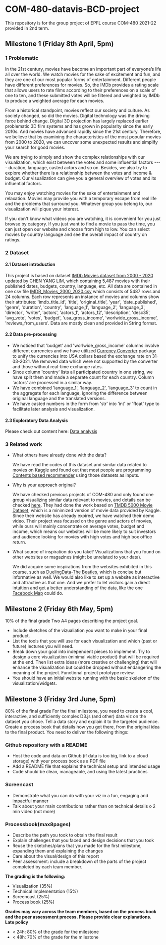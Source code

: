 # COM-480-datavis-BCD-project
This repository is for the group project of EPFL course COM-480 2021-22 provided in 2nd term.

## Milestone 1 (Friday 8th April, 5pm)

### 1 Problematic

In the 21st century, movies have become an important part of everyone’s life all over the world. We watch movies for the sake of excitement and fun, and they are one of our most popular forms of entertainment. Different people have different preferences for movies. So, the IMDb provides a rating scale that allows users to rate films according to their preferences on a scale of one to ten, and these submitted votes will be filtered and weighted by IMDb to produce a weighted average for each movies.

From a historical standpoint, movies reflect our society and culture. As society changed, so did the movies. Digital technology was the driving force behind change. Digital 3D projection has largely replaced earlier problematic 3D film systems and has grown in popularity since the early 2010s. And movies have advanced rapidly since the 21st century. 
Therefore, we believe that by examining the characteristics of the most popular movies from 2000 to 2020, we can uncover some unexpected results and simplify your search for good movies.

We are trying to simply and show the complex relationships with our visualization, which exist between the votes and some influential factors ---- duration, language, casted actors and so on. Besides, we also try to explore whether there is a relationship between the votes and income & budget. Our visualization can give you a general overview of votes and its influential factors.

You may enjoy watching movies for the sake of entertainment and relaxation. Movies may provide you with a temporary escape from real life and the problems that surround you. 
Whatever group you belong to, our visualization will pique your interest.

If you don't know what videos you are watching, it is convenient for you just browse by category. If you just want to find a movie to pass the time, you can just open our website and choose from high to low.
You can select movies by country language and see the overall impact of country on ratings.



### 2 Dataset

#### 2.1 Dataset introduction

This project is based on dataset [IMDb Movies dataset from 2000 - 2020](https://www.kaggle.com/datasets/chenyanglim/imdb-v2/code) updated by CHEN YANG LIM, which containing 5,487 movies with their published dates, budgets, country, language, etc. All data are contained in one csv file [IMDB_Movies_2000_2020.csv](https://github.com/com-480-data-visualization/datavis-project-2022-bcd/blob/main/IMDB_Movies_2000_2020.csv) which consists of 5487 rows and  24 columns. Each row represents an instance of movies and columns show their attributes: 'imdb_title_id', 'title', 'original_title', 'year', 'date_published', 'genre', 'duration', 'country', 'language_1', 'language_2', 'language_3', 'director', 'writer', 'actors', 'actors_1', 'actors_f2', 'description', 'desc35', 'avg_vote', 'votes', 'budget', 'usa_gross_income', 'worlwide_gross_income', 'reviews_from_users'. Data are mostly clean and provided in String format. 

#### 2.2 Data pre-processing

* We noticed that 'budget' and  'worlwide_gross_income' columns involve different currencies and we have utilized [Currency Converter](https://pypi.org/project/CurrencyConverter/) package to unify the currencies into USA dollars based the exchange rate on 31-03-2021. We removed data which were not supported by the converter and those without real-time exchange rates.
* Since column 'country' lists all participated country in one string, we have split them and made a separate count for each country. Column 'actors' are processed in a similar way.
* We have combined 'language_1', 'language_2', 'language_3' to count in the aggregate for each language, ignoring the difference between original language and the translated versions.
* We have casted numbers in the form from 'str' into 'int' or 'float' type to facilitate later analysis and visualization. 

#### 2.3 Exploratory Data Analysis

Please check out content here: [Data analysis](https://github.com/com-480-data-visualization/datavis-project-2022-bcd/blob/main/Data_Visualization_M1.ipynb)


### 3 Related work

* What others have already done with the data?

  We have read the codes of this dataset and similar data related to movies on Kaggle and found out that most people are programming [Contents based recommender](https://www.kaggle.com/code/chenyanglim/content-based-recommender) using those datasets as inputs. 

* Why is your approach original?

  We have checked previous projects of COM-480 and only found one group visualizing similar data relevant to movies,  and details can be checked [here](). They had done the work based on [TMDB 5000 Movie Dataset](https://www.kaggle.com/datasets/tmdb/tmdb-movie-metadata), which is a minimized version of movie data provided by Kaggle. Since their website has already expired, we have watched their demo video. Their project was  focused on the genre and actors of movies, while ours will mainly concentrate on average votes, budget and income, which means our websites will be more likely to suit investors and audience looking for movies with high votes and high box office return. 

* What source of inspiration do you take? Visualizations that you found on other websites or magazines (might be unrelated to your data).

  We did acquire some inspirations from the websites exhibited in this course, such as [DuelingData-The Beatles](http://duelingdata.blogspot.com/2016/01/the-beatles.html), which is concise but informative as well. We would also like to set up a website as interactive and attractive as that one. And we prefer to let visitors gain a direct intuition and get a better understanding of the data, like the one [Facebook Map](https://www.facebook.com/notes/10158791468612200/) could do. 

## Milestone 2 (Friday 6th May, 5pm)
10% of the final grade
Two A4 pages describing the project goal.
* Include sketches of the vizualiation you want to make in your final product.
* List the tools that you will use for each visualization and which (past or future)
lectures you will need.
* Break down your goal into independent pieces to implement. Try to design a core visualization (minimal viable product) that will be required at the end. Then list extra ideas (more creative or challenging) that will enhance the visualization but could be dropped without endangering the meaning of the project.
Functional project prototype review.
* You should have an initial website running with the basic skeleton of the visualization/widgets.
 
## Milestone 3 (Friday 3rd June, 5pm) 
80% of the final grade
For the final milestone, you need to create a cool, interactive, and sufficiently complex D3.js (and other) data viz on the dataset you chose. Tell a data story and explain it to the targeted audience. Create a process book that details how you got there, from the original idea to the final product.
You need to deliver the following things:
### Github repository with a README
* Host the code and data on Github (if data is too big, link to a cloud
storage) with your process book as a PDF file
* Add a README file that explains the technical setup and intended usage
* Code should be clean, manageable, and using the latest practices
### Screencast
* Demonstrate what you can do with your viz in a fun, engaging and
impactful manner
* Talk about your main contributions rather than on technical details o 2 min video (not more)
### Processbook(max8pages)
* Describe the path you took to obtain the final result
* Explain challenges that you faced and design decisions that you took 
* Reuse the sketches/plans that you made for the first milestone, expanding them and explaining the changes
* Care about the visual/design of this report
* Peer assessment: include a breakdown of the parts of the project completed by each team member.

**The grading is the following:**
* Visualization (35%)
* Technical Implementation (15%)
* Screencast (25%)
* Process book (25%)

**Grades may vary across the team members, based on the process book and the peer assessment process. Please provide clear explanations.
Late policy**
  
* < 24h: 80% of the grade for the milestone
* < 48h: 70% of the grade for the milestone
